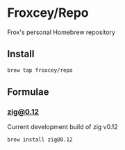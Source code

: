 # Froxcey/Repo

Frox's personal Homebrew repository

## Install

```sh
brew tap froxcey/repo
```

## Formulae

### zig@0.12

Current development build of zig v0.12

```sh
brew install zig@0.12
```
